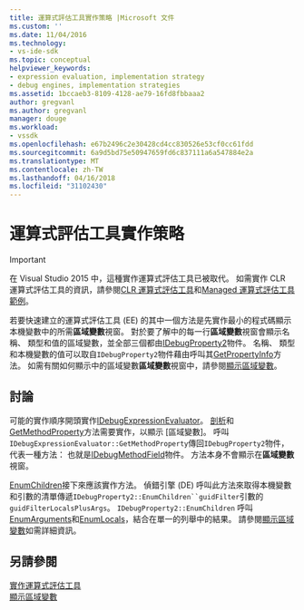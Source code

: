 ```yaml
---
title: 運算式評估工具實作策略 |Microsoft 文件
ms.custom: ''
ms.date: 11/04/2016
ms.technology:
- vs-ide-sdk
ms.topic: conceptual
helpviewer_keywords:
- expression evaluation, implementation strategy
- debug engines, implementation strategies
ms.assetid: 1bccaeb3-8109-4128-ae79-16fd8fbbaaa2
author: gregvanl
ms.author: gregvanl
manager: douge
ms.workload:
- vssdk
ms.openlocfilehash: e67b2496c2e30428cd4cc830526e53cf0cc61fdd
ms.sourcegitcommit: 6a9d5bd75e50947659fd6c837111a6a547884e2a
ms.translationtype: MT
ms.contentlocale: zh-TW
ms.lasthandoff: 04/16/2018
ms.locfileid: "31102430"
---
```

# <a name="expression-evaluator-implementation-strategy"></a>運算式評估工具實作策略
> [!IMPORTANT]
>  在 Visual Studio 2015 中，這種實作運算式評估工具已被取代。 如需實作 CLR 運算式評估工具的資訊，請參閱[CLR 運算式評估工具](https://github.com/Microsoft/ConcordExtensibilitySamples/wiki/CLR-Expression-Evaluators)和[Managed 運算式評估工具範例](https://github.com/Microsoft/ConcordExtensibilitySamples/wiki/Managed-Expression-Evaluator-Sample)。  
  
 若要快速建立的運算式評估工具 (EE) 的其中一個方法是先實作最小的程式碼顯示本機變數中的所需**區域變數**視窗。 對於要了解中的每一行**區域變數**視窗會顯示名稱、 類型和值的區域變數，並全部三個都由[IDebugProperty2](../../extensibility/debugger/reference/idebugproperty2.md)物件。 名稱、 類型和本機變數的值可以取自`IDebugProperty2`物件藉由呼叫其[GetPropertyInfo](../../extensibility/debugger/reference/idebugproperty2-getpropertyinfo.md)方法。 如需有關如何顯示中的區域變數**區域變數**視窗中，請參閱[顯示區域變數](../../extensibility/debugger/displaying-locals.md)。  
  
## <a name="discussion"></a>討論  
 可能的實作順序開頭實作[IDebugExpressionEvaluator](../../extensibility/debugger/reference/idebugexpressionevaluator.md)。 [剖析](../../extensibility/debugger/reference/idebugexpressionevaluator-parse.md)和[GetMethodProperty](../../extensibility/debugger/reference/idebugexpressionevaluator-getmethodproperty.md)方法需要實作，以顯示 [區域變數]。 呼叫`IDebugExpressionEvaluator::GetMethodProperty`傳回`IDebugProperty2`物件，代表一種方法： 也就是[IDebugMethodField](../../extensibility/debugger/reference/idebugmethodfield.md)物件。 方法本身不會顯示在**區域變數**視窗。  
  
 [EnumChildren](../../extensibility/debugger/reference/idebugproperty2-enumchildren.md)接下來應該實作方法。 偵錯引擎 (DE) 呼叫此方法來取得本機變數和引數的清單傳遞`IDebugProperty2::EnumChildren``guidFilter`引數的`guidFilterLocalsPlusArgs`。 `IDebugProperty2::EnumChildren` 呼叫[EnumArguments](../../extensibility/debugger/reference/idebugmethodfield-enumarguments.md)和[EnumLocals](../../extensibility/debugger/reference/idebugmethodfield-enumlocals.md)，結合在單一的列舉中的結果。 請參閱[顯示區域變數](../../extensibility/debugger/displaying-locals.md)如需詳細資訊。  
  
## <a name="see-also"></a>另請參閱  
 [實作運算式評估工具](../../extensibility/debugger/implementing-an-expression-evaluator.md)   
 [顯示區域變數](../../extensibility/debugger/displaying-locals.md)